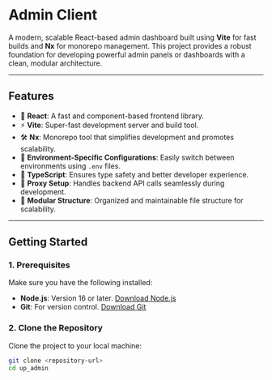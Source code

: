 # **Admin Client**

A modern, scalable React-based admin dashboard built using **Vite** for fast builds and **Nx** for monorepo management. This project provides a robust foundation for developing powerful admin panels or dashboards with a clean, modular architecture.

---

## **Features**
- 🌟 **React**: A fast and component-based frontend library.
- ⚡ **Vite**: Super-fast development server and build tool.
- 🛠️ **Nx**: Monorepo tool that simplifies development and promotes scalability.
- 🔄 **Environment-Specific Configurations**: Easily switch between environments using `.env` files.
- 🚀 **TypeScript**: Ensures type safety and better developer experience.
- 🔌 **Proxy Setup**: Handles backend API calls seamlessly during development.
- 📂 **Modular Structure**: Organized and maintainable file structure for scalability.

---

## **Getting Started**

### **1. Prerequisites**
Make sure you have the following installed:
- **Node.js**: Version 16 or later. [Download Node.js](https://nodejs.org/)
- **Git**: For version control. [Download Git](https://git-scm.com/)

### **2. Clone the Repository**
Clone the project to your local machine:
```bash
git clone <repository-url>
cd up_admin
